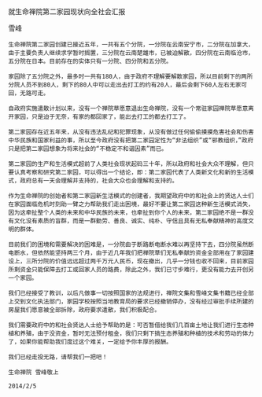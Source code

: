 就生命禅院第二家园现状向全社会汇报

雪峰


    生命禅院第二家园创建已接近五年，一共有五个分院，一分院在云南安宁市，二分院在加拿大，由于主要负责人继续求学暂时搁置，三分院在云南楚雄市，已被迫解散，四分院在云南临沧市，五分院在日本。目前存在的实体只有一分院、四分院和五分院。

    家园除了五分院之外，最多时一共有180人，由于政府不理解要解散家园，所以目前剩下的两所分院人员不到80人，剩下的80人中可以走出去打工的约有20人，最后会剩下60人左右无家可回，无路可走。

    自政府实施遣散计划以来，没有一个禅院草愿意退出生命禅院，没有一个常驻家园禅院草愿意离开家园，只是迫于无奈，有家的都回家了，能出去打工的都去打工了。

    第二家园存在近五年来，从没有违法乱纪和犯罪现象，从没有做过任何偷偷摸摸危害社会和伤害中华民族和国家利益的事，所以至今政府没有把第二家园定性为“非法组织”或“邪教组织，”政府只是把第二家园想象为将来社会的“不稳定不和谐因素”而已。

    第二家园的生产和生活模式超前了人类社会现状起码三十年，所以政府和社会大众不理解，但只要认真考察和研究第二家园，可以得出一个结论，即：第二家园代表了人类新文化和新的生活模式，政府总有一天会理解并支持的，社会大众也会理解和支持的。

    作为生命禅院的创始者和第二家园新生活模式的创建者，我期望政府中的和社会上的贤达人士们在家园面临危机时刻助一臂之力帮助我们走出困境，最好不要让第二家园这种新生活模式消失，因为这牵扯整个人类的未来和中华民族的未来，也牵扯到你个人的未来，第二家园绝不是一群没有文化没有素质的盲群，而是一群勤劳、善良、诚实、纯朴、守信且具有无私奉献精神的高度文明的群体。

    目前我们的困境和需要解决的困难是，一分院由于断路断电断水难以再坚持下去，四分院虽然断电断水，但依然能坚持两三个月，由于近几年我们把禅院草们无私奉献的资金全部用在了家园建设上，三所分院的价值远远超过两千万元人民币，现在撤出，几乎一分钱也收不回来，目前家园所剩资金只能保障去打工或回家人员的路费，除此之外，我们已寸步难行，更没有能力去开创另一个家园。

    我们已经接受了教训，以后凡做事一切按照国家的法规进行，禅院文集和雪峰文集书籍已经全部上交到文化执法部门，家园学校按照当地教育局的要求已经撤销停办，没有经过审批手续所建的房屋我们愿意被全部拆除，政府要求遣散，我们积极配合。

    我们需要政府中的和社会贤达人士给予帮助的是：可否暂借给我们几百亩土地让我们进行生态种植和养殖，由于没资金，暂时无法预付租金，我们只剩下搞生态养殖和种植的技术和劳动的体力了，如果你能帮助我们度过这个难关，一定给予你丰厚的报酬。

    我们已经走投无路，请帮我们一把吧！

    生命禅院 雪峰敬上

    2014/2/5



